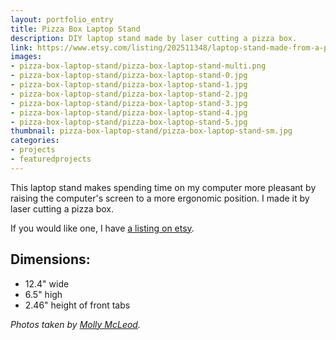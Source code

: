 ```yaml
---
layout: portfolio_entry
title: Pizza Box Laptop Stand
description: DIY laptop stand made by laser cutting a pizza box.
link: https://www.etsy.com/listing/202511348/laptop-stand-made-from-a-pizza-box
images:
- pizza-box-laptop-stand/pizza-box-laptop-stand-multi.png
- pizza-box-laptop-stand/pizza-box-laptop-stand-0.jpg
- pizza-box-laptop-stand/pizza-box-laptop-stand-1.jpg
- pizza-box-laptop-stand/pizza-box-laptop-stand-2.jpg
- pizza-box-laptop-stand/pizza-box-laptop-stand-3.jpg
- pizza-box-laptop-stand/pizza-box-laptop-stand-4.jpg
- pizza-box-laptop-stand/pizza-box-laptop-stand-5.jpg
thumbnail: pizza-box-laptop-stand/pizza-box-laptop-stand-sm.jpg
categories:
- projects
- featuredprojects
---
```


This laptop stand makes spending time on my computer more pleasant by raising the computer's screen to a more ergonomic position. I made it by laser cutting a pizza box.

If you would like one, I have [a listing on etsy](https://www.etsy.com/listing/202511348/laptop-stand-made-from-a-pizza-box).

## Dimensions:
 * 12.4" wide
 * 6.5" high
 * 2.46" height of front tabs


*Photos taken by [Molly McLeod](http://mollymcleod.com/).*
